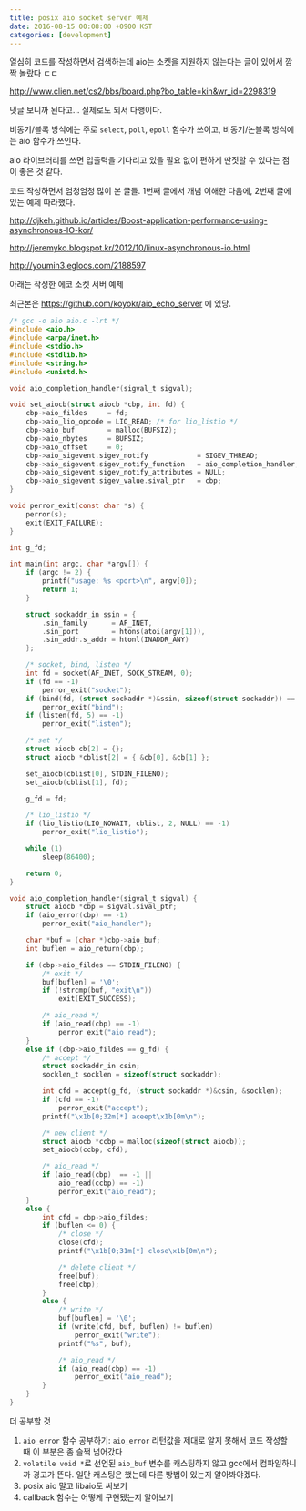 ```yaml
---
title: posix aio socket server 예제
date: 2016-08-15 00:08:00 +0900 KST
categories: [development]
---
```


열심히 코드를 작성하면서 검색하는데 aio는 소켓을 지원하지 않는다는 글이 있어서 깜짝 놀랐다 ㄷㄷ

<http://www.clien.net/cs2/bbs/board.php?bo_table=kin&wr_id=2298319>

댓글 보니까 된다고... 실제로도 되서 다행이다.

비동기/블록 방식에는 주로 `select`, `poll`, `epoll` 함수가 쓰이고, 비동기/논블록 방식에는 aio 함수가 쓰인다.

aio 라이브러리를 쓰면 입출력을 기다리고 있을 필요 없이 편하게 딴짓할 수 있다는 점이 좋은 것 같다.

코드 작성하면서 엄청엄청 많이 본 글들. 1번째 글에서 개념 이해한 다음에, 2번째 글에 있는 예제 따라했다.

<http://djkeh.github.io/articles/Boost-application-performance-using-asynchronous-IO-kor/>

<http://jeremyko.blogspot.kr/2012/10/linux-asynchronous-io.html>

<http://youmin3.egloos.com/2188597>

아래는 작성한 에코 소켓 서버 예제

최근본은 <https://github.com/koyokr/aio_echo_server> 에 있당.

```c
/* gcc -o aio aio.c -lrt */
#include <aio.h>
#include <arpa/inet.h>
#include <stdio.h>
#include <stdlib.h>
#include <string.h>
#include <unistd.h>

void aio_completion_handler(sigval_t sigval);

void set_aiocb(struct aiocb *cbp, int fd) {
    cbp->aio_fildes     = fd;
    cbp->aio_lio_opcode = LIO_READ; /* for lio_listio */
    cbp->aio_buf        = malloc(BUFSIZ);
    cbp->aio_nbytes     = BUFSIZ;
    cbp->aio_offset     = 0;
    cbp->aio_sigevent.sigev_notify            = SIGEV_THREAD;
    cbp->aio_sigevent.sigev_notify_function   = aio_completion_handler;
    cbp->aio_sigevent.sigev_notify_attributes = NULL;
    cbp->aio_sigevent.sigev_value.sival_ptr   = cbp;
}

void perror_exit(const char *s) {
    perror(s);
    exit(EXIT_FAILURE);
}

int g_fd;

int main(int argc, char *argv[]) {
    if (argc != 2) {
        printf("usage: %s <port>\n", argv[0]);
        return 1;
    }

    struct sockaddr_in ssin = {
        .sin_family      = AF_INET,
        .sin_port        = htons(atoi(argv[1])),
        .sin_addr.s_addr = htonl(INADDR_ANY)
    };

    /* socket, bind, listen */
    int fd = socket(AF_INET, SOCK_STREAM, 0);
    if (fd == -1)
        perror_exit("socket");
    if (bind(fd, (struct sockaddr *)&ssin, sizeof(struct sockaddr)) == -1)
        perror_exit("bind");
    if (listen(fd, 5) == -1)
        perror_exit("listen");

    /* set */
    struct aiocb cb[2] = {};
    struct aiocb *cblist[2] = { &cb[0], &cb[1] };

    set_aiocb(cblist[0], STDIN_FILENO);
    set_aiocb(cblist[1], fd);

    g_fd = fd;

    /* lio_listio */
    if (lio_listio(LIO_NOWAIT, cblist, 2, NULL) == -1)
        perror_exit("lio_listio");

    while (1)
        sleep(86400);

    return 0;
}

void aio_completion_handler(sigval_t sigval) {
    struct aiocb *cbp = sigval.sival_ptr;
    if (aio_error(cbp) == -1)
        perror_exit("aio_handler");

    char *buf = (char *)cbp->aio_buf;
    int buflen = aio_return(cbp);

    if (cbp->aio_fildes == STDIN_FILENO) {
        /* exit */
        buf[buflen] = '\0';
        if (!strcmp(buf, "exit\n"))
            exit(EXIT_SUCCESS);

        /* aio_read */
        if (aio_read(cbp) == -1)
            perror_exit("aio_read");
    }
    else if (cbp->aio_fildes == g_fd) {
        /* accept */
        struct sockaddr_in csin;
        socklen_t socklen = sizeof(struct sockaddr);

        int cfd = accept(g_fd, (struct sockaddr *)&csin, &socklen);
        if (cfd == -1)
            perror_exit("accept");
        printf("\x1b[0;32m[*] aceept\x1b[0m\n");

        /* new client */
        struct aiocb *ccbp = malloc(sizeof(struct aiocb));
        set_aiocb(ccbp, cfd);

        /* aio_read */
        if (aio_read(cbp)  == -1 ||
            aio_read(ccbp) == -1)
            perror_exit("aio_read");
    }
    else {
        int cfd = cbp->aio_fildes;
        if (buflen <= 0) {
            /* close */
            close(cfd);
            printf("\x1b[0;31m[*] close\x1b[0m\n");

            /* delete client */
            free(buf);
            free(cbp);
        }
        else {
            /* write */
            buf[buflen] = '\0';
            if (write(cfd, buf, buflen) != buflen)
                perror_exit("write");
            printf("%s", buf);

            /* aio_read */
            if (aio_read(cbp) == -1)
                perror_exit("aio_read");
        }
    }
}
```

더 공부할 것

1. `aio_error` 함수 공부하기: `aio_error` 리턴값을 제대로 알지 못해서 코드 작성할 때 이 부분은 좀 슬쩍 넘어갔다
2. `volatile void *`로 선언된 `aio_buf` 변수를 캐스팅하지 않고 gcc에서 컴파일하니까 경고가 뜬다. 일단 캐스팅은 했는데 다른 방법이 있는지 알아봐야겠다.
3. posix aio 말고 libaio도 써보기
4. callback 함수는 어떻게 구현됐는지 알아보기

